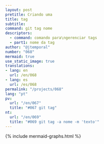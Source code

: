 ```yaml
---
layout: post
pretitle: Criando uma
title: tag
subtitle:
command: git tag nome
descriptors:
  - command: comando para\ngerenciar tags
  - part1: nome da tag
author: "@jtemporal"
number: "068"
mermaid: true
use_static_image: true
translations:
- lang: en
  url: /en/068
- lang: es
  url: /es/068  
permalink: "/projects/068"
lang: "pt"
pv:
  url: "/en/067"
  title: "#067 git tag"
nt:
  url: "/en/069"
  title: "#069 git tag -a nome -m 'texto'"
---
```


{% include mermaid-graphs.html %}
